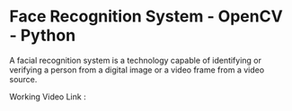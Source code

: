 # Face Recognition System - OpenCV - Python

A facial recognition system is a technology capable of identifying or verifying a person from a digital image or a video frame from a video source.

Working Video Link : 




